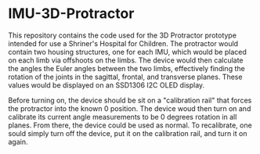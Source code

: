 # IMU-3D-Protractor
This repository contains the code used for the 3D Protractor prototype intended for use a Shriner's Hospital for Children. The protractor would contain two housing structures, one for each IMU, which would be placed on each limb via offshoots on the limbs. The device would then calculate the angles the Euler angles between the two limbs, effectively finding the rotation of the joints in the sagittal, frontal, and transverse planes. These values would be displayed on an SSD1306 I2C OLED display.

Before turning on, the device should be sit on a "calibration rail" that forces the protractor into the known 0 position. The device woud then turn on and calibrate its current angle measurements to be 0 degrees rotation in all planes. From there, the device could be used as normal. To recalibrate, one sould simply turn off the device, put it on the calibration rail, and turn it on again.





